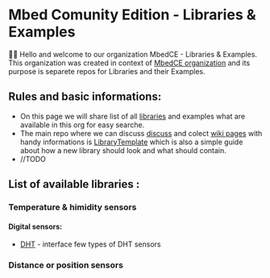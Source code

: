 # Mbed Comunity Edition - Libraries & Examples
🙋‍♀️ Hello and welcome to our organization MbedCE - Libraries & Examples. This organization was created in context of [MbedCE organization](https://github.com/mbed-ce) and its purpose is separete repos for Libraries and their Examples.

## Rules and basic informations:
* On this page we will share list of all [libraries](https://github.com/mbed-ce-libraries-examples/.github/README.md#list-of-available-libraries) and examples what are available in this org for easy searche.
* The main repo where we can discuss [discuss](https://github.com/mbed-ce-libraries-examples/LibraryTemplate/discussions) and colect [wiki pages](https://github.com/mbed-ce-libraries-examples/LibraryTemplate/wiki) with handy informations is [LibraryTemplate](https://github.com/mbed-ce-libraries-examples/LibraryTemplate) which is also a simple guide about how a new library should look and what should contain.
* //TODO


## List of available libraries :
### Temperature & himidity sensors
#### Digital sensors:
* [DHT](https://github.com/mbed-ce-libraries-examples/DHT) - interface few types of DHT sensors

### Distance or position sensors

<!--

**Here are some ideas to get you started:**

🙋‍♀️ A short introduction - what is your organization all about?
🌈 Contribution guidelines - how can the community get involved?
👩‍💻 Useful resources - where can the community find your docs? Is there anything else the community should know?
🍿 Fun facts - what does your team eat for breakfast?
🧙 Remember, you can do mighty things with the power of [Markdown](https://docs.github.com/github/writing-on-github/getting-started-with-writing-and-formatting-on-github/basic-writing-and-formatting-syntax)
-->
